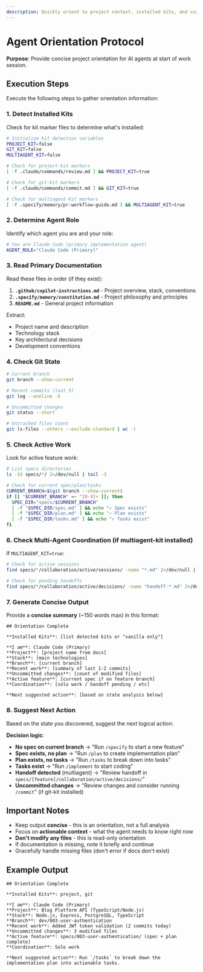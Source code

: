 ```yaml
---
description: Quickly orient to project context, installed kits, and current state
---
```


# Agent Orientation Protocol

**Purpose**: Provide concise project orientation for AI agents at start of work session.

## Execution Steps

Execute the following steps to gather orientation information:

### 1. Detect Installed Kits

Check for kit marker files to determine what's installed:

```bash
# Initialize kit detection variables
PROJECT_KIT=false
GIT_KIT=false
MULTIAGENT_KIT=false

# Check for project-kit markers
[ -f .claude/commands/review.md ] && PROJECT_KIT=true

# Check for git-kit markers
[ -f .claude/commands/commit.md ] && GIT_KIT=true

# Check for multiagent-kit markers
[ -f .specify/memory/pr-workflow-guide.md ] && MULTIAGENT_KIT=true
```

### 2. Determine Agent Role

Identify which agent you are and your role:

```bash
# You are Claude Code (primary implementation agent)
AGENT_ROLE="Claude Code (Primary)"
```

### 3. Read Primary Documentation

Read these files in order (if they exist):

1. **`.github/copilot-instructions.md`** - Project overview, stack, conventions
2. **`.specify/memory/constitution.md`** - Project philosophy and principles
3. **`README.md`** - General project information

Extract:
- Project name and description
- Technology stack
- Key architectural decisions
- Development conventions

### 4. Check Git State

```bash
# Current branch
git branch --show-current

# Recent commits (last 5)
git log --oneline -5

# Uncommitted changes
git status --short

# Untracked files count
git ls-files --others --exclude-standard | wc -l
```

### 5. Check Active Work

Look for active feature work:

```bash
# List specs directories
ls -1d specs/*/ 2>/dev/null | tail -3

# Check for current spec/plan/tasks
CURRENT_BRANCH=$(git branch --show-current)
if [[ "$CURRENT_BRANCH" =~ ^[0-9]+ ]]; then
  SPEC_DIR="specs/$CURRENT_BRANCH"
  [ -f "$SPEC_DIR/spec.md" ] && echo "✓ Spec exists"
  [ -f "$SPEC_DIR/plan.md" ] && echo "✓ Plan exists"
  [ -f "$SPEC_DIR/tasks.md" ] && echo "✓ Tasks exist"
fi
```

### 6. Check Multi-Agent Coordination (if multiagent-kit installed)

If `MULTIAGENT_KIT=true`:

```bash
# Check for active sessions
find specs/*/collaboration/active/sessions/ -name "*.md" 2>/dev/null | wc -l

# Check for pending handoffs
find specs/*/collaboration/active/decisions/ -name "handoff-*.md" 2>/dev/null | head -1
```

### 7. Generate Concise Output

Provide a **concise summary** (~150 words max) in this format:

```
## Orientation Complete

**Installed Kits**: [list detected kits or "vanilla only"]

**I am**: Claude Code (Primary)
**Project**: [project name from docs]
**Stack**: [main technologies]
**Branch**: [current branch]
**Recent work**: [summary of last 1-2 commits]
**Uncommitted changes**: [count of modified files]
**Active feature**: [current spec if on feature branch]
**Coordination**: [solo work / handoff pending / etc]

**Next suggested action**: [based on state analysis below]
```

### 8. Suggest Next Action

Based on the state you discovered, suggest the next logical action:

**Decision logic**:

- **No spec on current branch** → "Run `/specify` to start a new feature"
- **Spec exists, no plan** → "Run `/plan` to create implementation plan"
- **Plan exists, no tasks** → "Run `/tasks` to break down into tasks"
- **Tasks exist** → "Run `/implement` to start coding"
- **Handoff detected** (multiagent) → "Review handoff in `specs/[feature]/collaboration/active/decisions/`"
- **Uncommitted changes** → "Review changes and consider running `/commit`" (if git-kit installed)

## Important Notes

- Keep output **concise** - this is an orientation, not a full analysis
- Focus on **actionable context** - what the agent needs to know right now
- **Don't modify any files** - this is read-only orientation
- If documentation is missing, note it briefly and continue
- Gracefully handle missing files (don't error if docs don't exist)

## Example Output

```
## Orientation Complete

**Installed Kits**: project, git

**I am**: Claude Code (Primary)
**Project**: Blog Platform API (TypeScript/Node.js)
**Stack**: Node.js, Express, PostgreSQL, TypeScript
**Branch**: dev/003-user-authentication
**Recent work**: Added JWT token validation (2 commits today)
**Uncommitted changes**: 3 modified files
**Active feature**: specs/003-user-authentication/ (spec + plan complete)
**Coordination**: Solo work

**Next suggested action**: Run `/tasks` to break down the implementation plan into actionable tasks.
```
